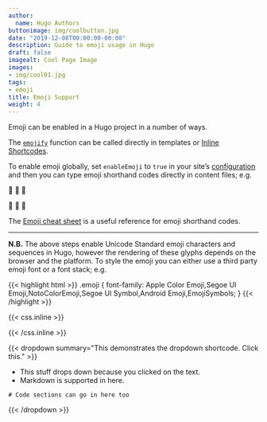 ```yaml
---
author:
  name: Hugo Authors
buttonimage: img/coolbutton.jpg
date: "2019-12-08T00:00:00-00:00"
description: Guide to emoji usage in Hugo
draft: false
imagealt: Cool Page Image
images:
- img/cool01.jpg
tags:
- emoji
title: Emoji Support
weight: 4
---
```


Emoji can be enabled in a Hugo project in a number of ways. 
<!--more-->
The [`emojify`](https://gohugo.io/functions/emojify/) function can be called directly in templates or [Inline Shortcodes](https://gohugo.io/templates/shortcode-templates/#inline-shortcodes). 

To enable emoji globally, set `enableEmoji` to `true` in your site’s [configuration](https://gohugo.io/getting-started/configuration/) and then you can type emoji shorthand codes directly in content files; e.g.


:see_no_evil: :hear_no_evil: :speak_no_evil:

🙈 🙉 🙊

The [Emoji cheat sheet](http://www.emoji-cheat-sheet.com/) is a useful reference for emoji shorthand codes.

***

**N.B.** The above steps enable Unicode Standard emoji characters and sequences in Hugo, however the rendering of these glyphs depends on the browser and the platform. To style the emoji you can either use a third party emoji font or a font stack; e.g.

{{< highlight html >}}
.emoji {
font-family: Apple Color Emoji,Segoe UI Emoji,NotoColorEmoji,Segoe UI Symbol,Android Emoji,EmojiSymbols;
}
{{< /highlight >}}

{{< css.inline >}}
<style>
.emojify {
    font-family: Apple Color Emoji,Segoe UI Emoji,NotoColorEmoji,Segoe UI Symbol,Android Emoji,EmojiSymbols;
    font-size: 2rem;
    vertical-align: middle;
}
@media screen and (max-width:650px) {
    .nowrap {
    display: block;
    margin: 25px 0;
}
}
</style>
{{< /css.inline >}}

{{< dropdown summary="This demonstrates the dropdown shortcode.  Click this." >}}
* This stuff drops down because you clicked on the text.
* Markdown is supported in here.

```
# Code sections can go in here too
```
{{< /dropdown >}}
